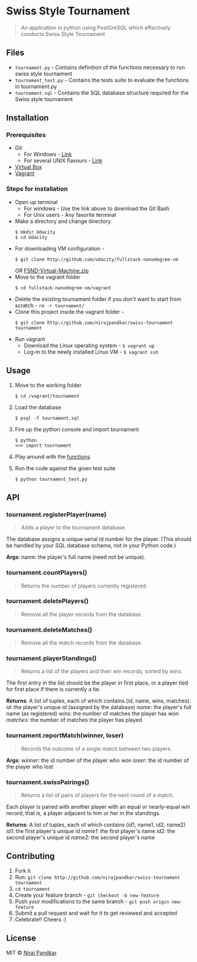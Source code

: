 # Swiss Style Tournament

> An application in python using PostGreSQL which effectively conducts Swiss Style Tournament

## Files

* `tournament.py` - Contains definition of the functions necessary to run swiss style tournament
* `tournament_test.py` - Contains the tests suite to evaluate the functions in tournament.py
* `tournament.sql` - Contains the SQL database structure required for the Swiss style tournament

## Installation

### Prerequisites

* Git
    * For Windows - [Link](https://github.com/git-for-windows/git/releases/)
    * For several UNIX flavours - [Link](https://git-scm.com/download/linux)
* [Virtual Box](https://www.virtualbox.org/wiki/Downloads)
* [Vagrant](https://www.vagrantup.com/downloads.html)

### Steps for installation

* Open up terminal
    * For windows - Use the link above to download the Git Bash
    * For Unix users - Any favorite terminal
* Make a directory and change directory 
    ```
    $ mkdir Udacity 
    $ cd Udacity
    ```
* For downloading VM configuration - 
    ```
    $ git clone http://github.com/udacity/fullstack-nanodegree-vm 
    ```
    *OR*
    [FSND-Virtual-Machine.zip](https://d17h27t6h515a5.cloudfront.net/topher/2016/December/58488015_fsnd-virtual-machine/fsnd-virtual-machine.zip)
* Move to the vagrant folder
    ```
    $ cd fullstack-nanodegree-vm/vagrant
    ```
* Delete the existing tournament folder if you don't want to start from scratch - `rm -r tournament/`
* Clone this project inside the vagrant folder - 
    ```
    $ git clone http://github.com/nirajpandkar/swiss-tournament tournament
    ```
* Run vagrant
    * Download the Linux operating system - `$ vagrant up`
    * Log-in to the newly installed Linux VM - `$ vagrant ssh`
    
## Usage

1. Move to the working folder
   ```
   $ cd /vagrant/tournament
   ```
2. Load the database
    ```
    $ psql -f tournament.sql
    ```
3. Fire up the python console and import tournament
    ```
    $ python
    >>> import tournament
    ```
     
4. Play around with the [functions](#api)
5. Run the code against the given test suite
    ```
    $ python tournament_test.py
    ```
    
## API

### tournament.registerPlayer(name)

> Adds a player to the tournament database.
  
The database assigns a unique serial id number for the player.  (This
should be handled by your SQL database schema, not in your Python code.)

**Args**:
  name: the player's full name (need not be unique).
  
### tournament.countPlayers()

> Returns the number of players currently registered.

### tournament.deletePlayers()

> Remove all the player records from the database.

### tournament.deleteMatches()

> Remove all the match records from the database.

### tournament.playerStandings()

> Returns a list of the players and their win records, sorted by wins.

The first entry in the list should be the player in first place, 
or a player tied for first place if there is currently a tie.

**Returns**:
  A list of tuples, each of which contains (id, name, wins, matches):
    _id_: the player's unique id (assigned by the database)
    _name_: the player's full name (as registered)
    _wins_: the number of matches the player has won
    _matches_: the number of matches the player has played
    
### tournament.reportMatch(winner, loser)

> Records the outcome of a single match between two players.

**Args**:
      _winner_:  the id number of the player who won
      _loser_:  the id number of the player who lost
      
### tournament.swissPairings()

> Returns a list of pairs of players for the next round of a match.

Each player is paired with another
player with an equal or nearly-equal win record, that is, a player 
adjacent to him or her in the standings.
  
**Returns**:
  A list of tuples, each of which contains (id1, name1, id2, name2)
    _id1_: the first player's unique id
    _name1_: the first player's name
    _id2_: the second player's unique id
    _name2_: the second player's name

## Contributing

1. Fork it
2. Run: `git clone http://github.com/nirajpandkar/swiss-tournament tournament`
3. `cd tournament`
4. Create your feature branch - `git checkout -b new-feature`
5. Push your modifications to the same branch - `git push origin new-feature`
6. Submit a pull request and wait for it to get reviewed and accepted
7. Celebrate!! Cheers :)

## License

MIT © [Niraj Pandkar](http://github.com/nirajpandkar)